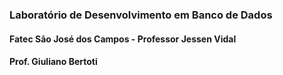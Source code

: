 ### Laboratório de Desenvolvimento em Banco de Dados

#### Fatec São José dos Campos - Professor Jessen Vidal
#### Prof. Giuliano Bertoti

